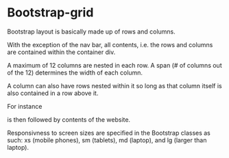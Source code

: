 # Bootstrap-grid

Bootstrap layout is basically made up of rows and columns.

With the exception of the nav bar, all contents, i.e. the rows and columns are contained within the container div.

A maximum of 12 columns are nested in each row. A span (# of columns out of the 12) determines the width of each column.

A column can also have rows nested within it so long as that column itself is also contained in a row above it.

For instance
    <div class="container">
        <div class="row">
            <div class="col-md-6">
  is then followed by contents of the website.
  
Responsivness to screen sizes are specified in the Bootstrap classes as such:
 xs (mobile phones), sm (tablets), md (laptop), and lg (larger than laptop).
